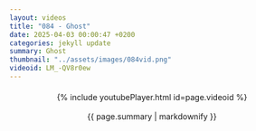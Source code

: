 ```yaml
---
layout: videos
title: "084 - Ghost"
date: 2025-04-03 00:00:47 +0200
categories: jekyll update
summary: Ghost
thumbnail: "../assets/images/084vid.png"
videoid: LM_-QV8r0ew
---
```


<div style="text-align: center; margin-top: 20px;">
  {% include youtubePlayer.html id=page.videoid %}
  <p style="margin-top: 15px; font-size: 1.2em; color: #333;">
    <p>{{ page.summary | markdownify }}</p>
  </p>
</div>
